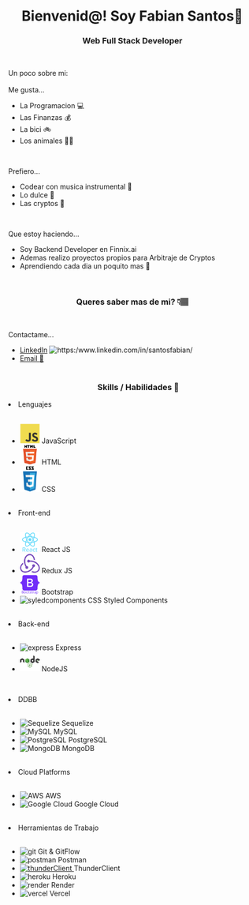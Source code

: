 <h1 align="center">Bienvenid@! Soy Fabian Santos👋</h1>
<h3 align="center";color: rgb(251, 255, 0);">Web Full Stack Developer</h3>
<br>

Un poco sobre mi:
<br>                                     
Me gusta...
                                       
<ul>
<li>La Programacion 💻</li>
<li>Las Finanzas 💰</li>
<li>La bici 🚲</li>
<li>Los animales 🐶🐱</li>
</ul>

<br>

Prefiero...
<ul>
<li>Codear con musica instrumental 🎻</li> 
<li>Lo dulce 🍫</li>
<li>Las cryptos 🤭</li>
</ul>
<br>

Que estoy haciendo...
<ul>
<li>Soy Backend Developer en Finnix.ai</li>
<li>Ademas realizo proyectos propios para Arbitraje de Cryptos</li>
<li>Aprendiendo cada dia un poquito mas 📖</li>
</ul>
<br>

<h3 align="center">Queres saber mas de mi? 👇🏽</h3>
<br>

Contactame...
<br>
<ul> 
<li> <a href="https://www.linkedin.com/in/santosfabian/" target="_blank">LinkedIn</a> <img height=15 width=20 src="https://raw.githubusercontent.com/rahuldkjain/github-profile-readme-generator/master/src/images/icons/Social/linked-in-alt.svg" alt="https:/www.linkedin.com/in/santosfabian/"/></li>
<li><a href="mailto:fabianjesussantos@gmail.com">Email 📩</a></li>
<br>

<h3 align="center">Skills / Habilidades 🚀</h3>
</ul>
<li >Lenguajes</li>
    <br>
    <p>
      <ul>
        <li><img src="https://raw.githubusercontent.com/devicons/devicon/master/icons/javascript/javascript-original.svg" alt="javascript" width="40" height="40"/> JavaScript</li>
        <li><img src="https://raw.githubusercontent.com/devicons/devicon/master/icons/html5/html5-original-wordmark.svg" alt="html5" width="40" height="40"/> HTML </li>
        <li><img src="https://raw.githubusercontent.com/devicons/devicon/master/icons/css3/css3-original-wordmark.svg" alt="css3" width="40" height="52"/> CSS </li>
      </ul>
    </p>
    <br>
      <li >Front-end</li>
    <br>
      <p>
      <ul>
        <li><img src="https://raw.githubusercontent.com/devicons/devicon/master/icons/react/react-original-wordmark.svg" alt="react" width="40" height="40"/> React JS</li>
        <li><img src="https://raw.githubusercontent.com/devicons/devicon/master/icons/redux/redux-original.svg" alt="redux" width="40" height="40"/> Redux JS</li>
        <li><img src="https://raw.githubusercontent.com/devicons/devicon/master/icons/bootstrap/bootstrap-plain-wordmark.svg" alt="bootstrap" width="40" height="40"/> Bootstrap</li>
        <li><img src="https://miro.medium.com/max/318/1*7jRD5QhgARucFKvRHFxpOg.png" alt="syledcomponents" width="40" height="30"/> CSS Styled Components</li>
      </ul>
      </p>

<br>

  <li >Back-end</li>
    <br>
    <p>
    <ul>
      <li><img src="https://e7.pngegg.com/pngimages/846/87/png-clipart-mean-solution-stack-express-js-node-js-javascript-github-text-trademark.png" alt="express" width="45" height="30"/> Express</li>
      <li><img src="https://raw.githubusercontent.com/devicons/devicon/master/icons/nodejs/nodejs-original-wordmark.svg" alt="nodejs" width="40" height="40"/> NodeJS</li>
    </p>
    <br>
    </ul>
    
 <li>DDBB</li>
<br>
<p>
  <ul>
    <li>
      <img src="https://cdn.freebiesupply.com/logos/large/2x/sequelize-logo-png-transparent.png" alt="Sequelize" width="40" height="40"/> Sequelize
    </li>
    <li>
      <img src="https://www.mysql.com/common/logos/logo-mysql-170x115.png" alt="MySQL" width="40" height="40"/> MySQL
    </li>
    <li>
      <img src="https://upload.wikimedia.org/wikipedia/commons/2/29/Postgresql_elephant.svg" alt="PostgreSQL" width="40" height="40"/> PostgreSQL
    </li>
    <li>
      <img src="https://upload.wikimedia.org/wikipedia/en/4/45/MongoDB-Logo.svg" alt="MongoDB" width="40" height="40"/> MongoDB
    </li>
  </ul>
</p>

<br>

<li>Cloud Platforms</li>
<br>
<p>
  <ul>
    <li>
      <img src="https://upload.wikimedia.org/wikipedia/commons/9/93/Amazon_Web_Services_Logo.svg" alt="AWS" width="40" height="40"/> AWS
    </li>
    <li>
      <img src="https://upload.wikimedia.org/wikipedia/commons/5/5a/Google_Cloud_logo.svg" alt="Google Cloud" width="40" height="40"/> Google Cloud
    </li>
  </ul>
</p>


<br>
  <li >Herramientas de Trabajo</li>
    <br>
    <p>
    <ul>
      <li><img src="https://www.vectorlogo.zone/logos/git-scm/git-scm-icon.svg" alt="git" width="40" height="40"/> Git & GitFlow</li>
      <li><img src="https://www.vectorlogo.zone/logos/getpostman/getpostman-icon.svg" alt="postman" width="40" height="40"/> Postman</li>
       <li><a href="https://www.thunderclient.com/" target="_blank"> <img src="https://img.stackshare.io/service/25390/default_b75b4798687f3a8ac77b1c03ce99c60560b06ccb.jpg" alt="thunderClient" width="40" height="40"/> </a>ThunderClient </li>
      <li><img src="https://www.vectorlogo.zone/logos/heroku/heroku-icon.svg" alt="heroku" width="40" height="40"/> Heroku</li>
      <li><img src="https://avatars.githubusercontent.com/u/42682871?s=280&v=4" alt="render" width="40" height="40"/> Render</li>
      <li><img src="https://camo.githubusercontent.com/add2c9721e333f0043ac938f3dadbc26a282776e01b95b308fcaba5afaf74ae3/68747470733a2f2f6173736574732e76657263656c2e636f6d2f696d6167652f75706c6f61642f76313538383830353835382f7265706f7369746f726965732f76657263656c2f6c6f676f2e706e67" alt="vercel" width="40" height="40"/> Vercel</li>
    </ul>
    </p>
    <br>
